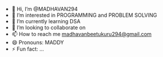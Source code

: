 - 👋 Hi, I’m @MADHAVAN294
- 👀 I’m interested in PROGRAMMING and PROBLEM SOLVING
- 🌱 I’m currently learning DSA
- 💞️ I’m looking to collaborate on 
- 📫 How to reach me madhavanbeetukuru294@gmail.com
- 😄 Pronouns: MADDY
- ⚡ Fun fact: ...

<!---
MADHAVAN294/MADHAVAN294 is a ✨ special ✨ repository because its `README.md` (this file) appears on your GitHub profile.
You can click the Preview link to take a look at your changes.
--->
